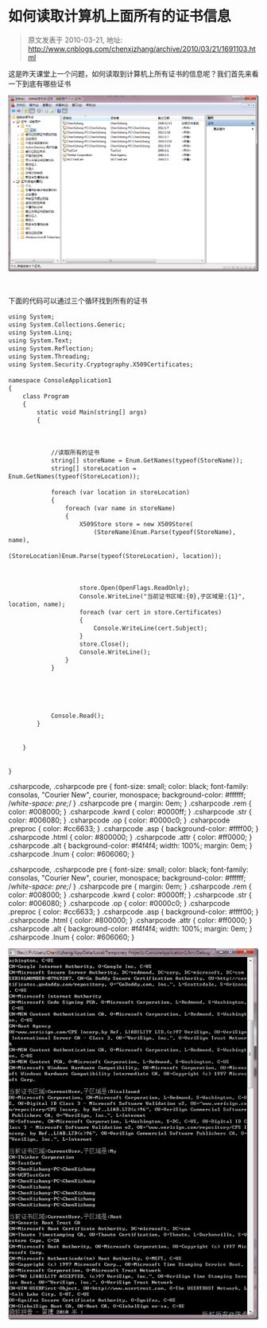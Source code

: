# 如何读取计算机上面所有的证书信息 
> 原文发表于 2010-03-21, 地址: http://www.cnblogs.com/chenxizhang/archive/2010/03/21/1691103.html 


这是昨天课堂上一个问题，如何读取到计算机上所有证书的信息呢？我们首先来看一下到底有哪些证书

 [![image](./images/1691103-image_thumb.png "image")](http://images.cnblogs.com/cnblogs_com/chenxizhang/WindowsLiveWriter/b12a7a568523_6410/image_2.png) 

  

 下面的代码可以通过三个循环找到所有的证书


```
using System;
using System.Collections.Generic;
using System.Linq;
using System.Text;
using System.Reflection;
using System.Threading;
using System.Security.Cryptography.X509Certificates;

namespace ConsoleApplication1
{
    class Program
    {
        static void Main(string[] args)
        {
            


            //读取所有的证书
            string[] storeName = Enum.GetNames(typeof(StoreName));
            string[] storeLocation = Enum.GetNames(typeof(StoreLocation));

            foreach (var location in storeLocation)
            {
                foreach (var name in storeName)
                {
                    X509Store store = new X509Store(
                        (StoreName)Enum.Parse(typeof(StoreName), name),
                        (StoreLocation)Enum.Parse(typeof(StoreLocation), location));

                    

                    store.Open(OpenFlags.ReadOnly);
                    Console.WriteLine("当前证书区域:{0},子区域是:{1}", location, name);
                    foreach (var cert in store.Certificates)
                    {
                        Console.WriteLine(cert.Subject);
                    }
                    store.Close();
                    Console.WriteLine();
                }
            }

            

            

            Console.Read();
        }


    }

  
}

```

.csharpcode, .csharpcode pre
{
 font-size: small;
 color: black;
 font-family: consolas, "Courier New", courier, monospace;
 background-color: #ffffff;
 /*white-space: pre;*/
}
.csharpcode pre { margin: 0em; }
.csharpcode .rem { color: #008000; }
.csharpcode .kwrd { color: #0000ff; }
.csharpcode .str { color: #006080; }
.csharpcode .op { color: #0000c0; }
.csharpcode .preproc { color: #cc6633; }
.csharpcode .asp { background-color: #ffff00; }
.csharpcode .html { color: #800000; }
.csharpcode .attr { color: #ff0000; }
.csharpcode .alt 
{
 background-color: #f4f4f4;
 width: 100%;
 margin: 0em;
}
.csharpcode .lnum { color: #606060; }

.csharpcode, .csharpcode pre
{
 font-size: small;
 color: black;
 font-family: consolas, "Courier New", courier, monospace;
 background-color: #ffffff;
 /*white-space: pre;*/
}
.csharpcode pre { margin: 0em; }
.csharpcode .rem { color: #008000; }
.csharpcode .kwrd { color: #0000ff; }
.csharpcode .str { color: #006080; }
.csharpcode .op { color: #0000c0; }
.csharpcode .preproc { color: #cc6633; }
.csharpcode .asp { background-color: #ffff00; }
.csharpcode .html { color: #800000; }
.csharpcode .attr { color: #ff0000; }
.csharpcode .alt 
{
 background-color: #f4f4f4;
 width: 100%;
 margin: 0em;
}
.csharpcode .lnum { color: #606060; }

[![image](./images/1691103-image_thumb_1.png "image")](http://images.cnblogs.com/cnblogs_com/chenxizhang/WindowsLiveWriter/b12a7a568523_6410/image_4.png)

